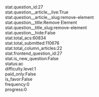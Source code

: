 stat.question_id:27  
stat.question__article__live:True  
stat.question__article__slug:remove-element  
stat.question__title:Remove Element  
stat.question__title_slug:remove-element  
stat.question__hide:False  
stat.total_acs:60834  
stat.total_submitted:110676  
stat.total_column_articles:22  
stat.frontend_question_id:27  
stat.is_new_question:False  
status:ac  
difficulty.level:1  
paid_only:False  
is_favor:False  
frequency:0  
progress:0  
